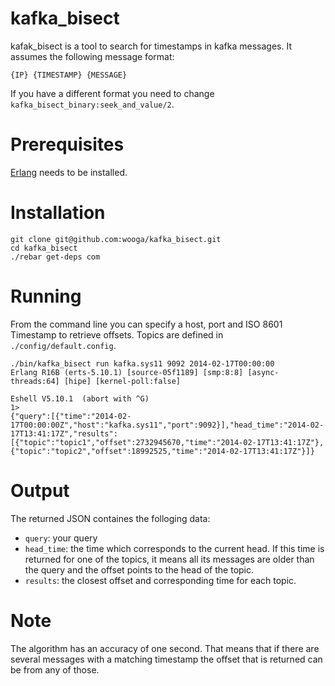 kafka_bisect
============

kafak_bisect is a tool to search for timestamps in kafka messages. It assumes the following message format:

`{IP} {TIMESTAMP} {MESSAGE}`

If you have a different format you need to change `kafka_bisect_binary:seek_and_value/2`.

# Prerequisites
[Erlang](http://www.erlang.org/) needs to be installed.

# Installation

```
git clone git@github.com:wooga/kafka_bisect.git
cd kafka_bisect
./rebar get-deps com
```

# Running

From the command line you can specify a host, port and ISO 8601 Timestamp to retrieve offsets.
Topics are defined in `./config/default.config`.

```
./bin/kafka_bisect run kafka.sys11 9092 2014-02-17T00:00:00
Erlang R16B (erts-5.10.1) [source-05f1189] [smp:8:8] [async-threads:64] [hipe] [kernel-poll:false]

Eshell V5.10.1  (abort with ^G)
1>
{"query":[{"time":"2014-02-17T00:00:00Z","host":"kafka.sys11","port":9092}],"head_time":"2014-02-17T13:41:17Z","results":[{"topic":"topic1","offset":2732945670,"time":"2014-02-17T13:41:17Z"},{"topic":"topic2","offset":18992525,"time":"2014-02-17T13:41:17Z"}]}
```

# Output

The returned JSON containes the folloging data:

* `query`: your query
* `head_time`: the time which corresponds to the current head. If this time is returned for one of the topics, it means all its messages are older than the query and the offset points to the head of the topic.
* `results`: the closest offset and corresponding time for each topic.

# Note

The algorithm has an accuracy of one second. That means that if there are several messages with a matching timestamp the offset that is returned can be from any of those.
